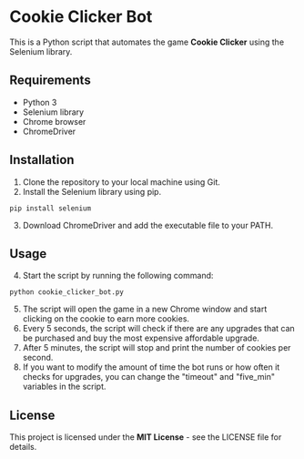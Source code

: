# Cookie Clicker Bot
This is a Python script that automates the game __Cookie Clicker__ using the Selenium library.
## Requirements
* Python 3
* Selenium library
* Chrome browser
* ChromeDriver
## Installation
1. Clone the repository to your local machine using Git.
2. Install the Selenium library using pip.
```
pip install selenium
```
3. Download ChromeDriver and add the executable file to your PATH.

## Usage
4. Start the script by running the following command:
```
python cookie_clicker_bot.py
```
5. The script will open the game in a new Chrome window and start clicking on the cookie to earn more cookies.
6. Every 5 seconds, the script will check if there are any upgrades that can be purchased and buy the most expensive affordable upgrade.
7. After 5 minutes, the script will stop and print the number of cookies per second.
8. If you want to modify the amount of time the bot runs or how often it checks for upgrades, you can change the "timeout" and "five_min" variables in the script.
## License
This project is licensed under the __MIT License__ - see the LICENSE file for details.
